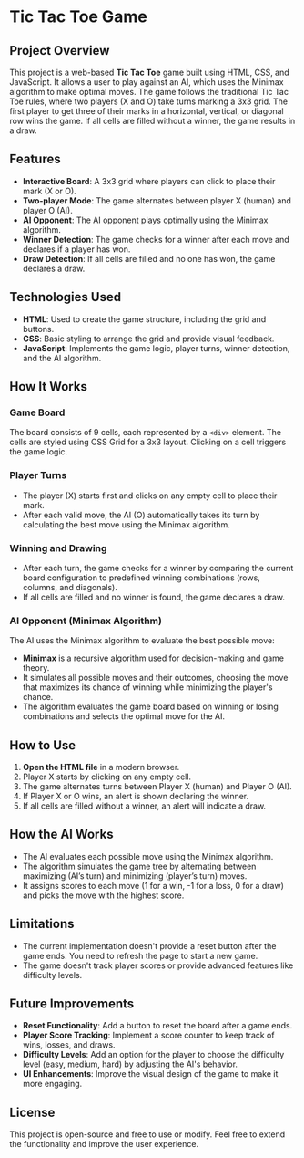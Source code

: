 # Tic Tac Toe Game

## Project Overview

This project is a web-based **Tic Tac Toe** game built using HTML, CSS, and JavaScript. It allows a user to play against an AI, which uses the Minimax algorithm to make optimal moves. The game follows the traditional Tic Tac Toe rules, where two players (X and O) take turns marking a 3x3 grid. The first player to get three of their marks in a horizontal, vertical, or diagonal row wins the game. If all cells are filled without a winner, the game results in a draw.

## Features

- **Interactive Board**: A 3x3 grid where players can click to place their mark (X or O).
- **Two-player Mode**: The game alternates between player X (human) and player O (AI).
- **AI Opponent**: The AI opponent plays optimally using the Minimax algorithm.
- **Winner Detection**: The game checks for a winner after each move and declares if a player has won.
- **Draw Detection**: If all cells are filled and no one has won, the game declares a draw.
  
## Technologies Used

- **HTML**: Used to create the game structure, including the grid and buttons.
- **CSS**: Basic styling to arrange the grid and provide visual feedback.
- **JavaScript**: Implements the game logic, player turns, winner detection, and the AI algorithm.

## How It Works

### Game Board

The board consists of 9 cells, each represented by a `<div>` element. The cells are styled using CSS Grid for a 3x3 layout. Clicking on a cell triggers the game logic.

### Player Turns

- The player (X) starts first and clicks on any empty cell to place their mark.
- After each valid move, the AI (O) automatically takes its turn by calculating the best move using the Minimax algorithm.

### Winning and Drawing

- After each turn, the game checks for a winner by comparing the current board configuration to predefined winning combinations (rows, columns, and diagonals).
- If all cells are filled and no winner is found, the game declares a draw.

### AI Opponent (Minimax Algorithm)

The AI uses the Minimax algorithm to evaluate the best possible move:
- **Minimax** is a recursive algorithm used for decision-making and game theory.
- It simulates all possible moves and their outcomes, choosing the move that maximizes its chance of winning while minimizing the player's chance.
- The algorithm evaluates the game board based on winning or losing combinations and selects the optimal move for the AI.

## How to Use

1. **Open the HTML file** in a modern browser.
2. Player X starts by clicking on any empty cell.
3. The game alternates turns between Player X (human) and Player O (AI).
4. If Player X or O wins, an alert is shown declaring the winner.
5. If all cells are filled without a winner, an alert will indicate a draw.

## How the AI Works

- The AI evaluates each possible move using the Minimax algorithm.
- The algorithm simulates the game tree by alternating between maximizing (AI’s turn) and minimizing (player’s turn) moves.
- It assigns scores to each move (1 for a win, -1 for a loss, 0 for a draw) and picks the move with the highest score.
  
## Limitations

- The current implementation doesn't provide a reset button after the game ends. You need to refresh the page to start a new game.
- The game doesn't track player scores or provide advanced features like difficulty levels.

## Future Improvements

- **Reset Functionality**: Add a button to reset the board after a game ends.
- **Player Score Tracking**: Implement a score counter to keep track of wins, losses, and draws.
- **Difficulty Levels**: Add an option for the player to choose the difficulty level (easy, medium, hard) by adjusting the AI's behavior.
- **UI Enhancements**: Improve the visual design of the game to make it more engaging.

## License

This project is open-source and free to use or modify. Feel free to extend the functionality and improve the user experience.
